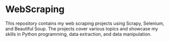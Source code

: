 # WebScraping
This repository contains my web scraping projects using Scrapy, Selenium, and Beautiful Soup. The projects cover various topics and showcase my skills in Python programming, data extraction, and data manipulation.
